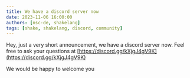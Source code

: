 ```yaml
---
title: We have a discord server now
date: 2023-11-06 16:00:00
authors: [nsc-de, shakelang]
tags: [shake, shakelang, discord, community]
---
```


Hey, just a very short announcement, we have a discord server now. Feel free to ask your questions at [https://discord.gg/kXjgJ4gV9K](https://discord.gg/kXjgJ4gV9K)

We would be happy to welcome you
